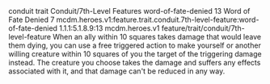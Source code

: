 <ability>
  <metadata>
    <class>conduit</class>
    <feature_type>trait</feature_type>
    <file_dpath>Conduit/7th-Level Features</file_dpath>
    <item_id>word-of-fate-denied</item_id>
    <item_index>13</item_index>
    <item_name>Word of Fate Denied</item_name>
    <level>7</level>
    <scc>mcdm.heroes.v1:feature.trait.conduit.7th-level-feature:word-of-fate-denied</scc>
    <scdc>1.1.1:5.1.8.9:13</scdc>
    <source>mcdm.heroes.v1</source>
    <type>feature/trait/conduit/7th-level-feature</type>
  </metadata>
  <effects>
    <effect type="mundane">When an ally within 10 squares takes damage that would leave them dying, you can use a free triggered action to make yourself or another willing creature within 10 squares of you the target of the triggering damage instead. The creature you choose takes the damage and suffers any effects associated with it, and that damage can&apos;t be reduced in any way.</effect>
  </effects>
</ability>
